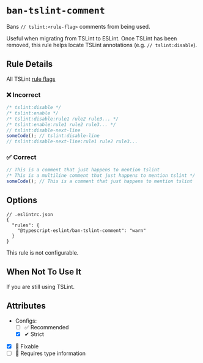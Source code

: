 # `ban-tslint-comment`

Bans `// tslint:<rule-flag>` comments from being used.

Useful when migrating from TSLint to ESLint. Once TSLint has been removed, this rule helps locate TSLint annotations (e.g. `// tslint:disable`).

## Rule Details

All TSLint [rule flags](https://palantir.github.io/tslint/usage/rule-flags/)

<!--tabs-->

### ❌ Incorrect

```js
/* tslint:disable */
/* tslint:enable */
/* tslint:disable:rule1 rule2 rule3... */
/* tslint:enable:rule1 rule2 rule3... */
// tslint:disable-next-line
someCode(); // tslint:disable-line
// tslint:disable-next-line:rule1 rule2 rule3...
```

### ✅ Correct

```js
// This is a comment that just happens to mention tslint
/* This is a multiline comment that just happens to mention tslint */
someCode(); // This is a comment that just happens to mention tslint
```

## Options

```jsonc
// .eslintrc.json
{
  "rules": {
    "@typescript-eslint/ban-tslint-comment": "warn"
  }
}
```

This rule is not configurable.

## When Not To Use It

If you are still using TSLint.

## Attributes

- Configs:
  - [ ] ✅ Recommended
  - [x] ✔ Strict
- [x] 🔧 Fixable
- [ ] 💭 Requires type information
